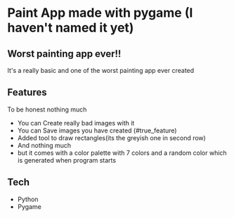 # Paint App made with pygame (I haven't named it yet)

## Worst painting app ever!!
It's a really basic and one of the worst painting app ever created

## Features
To be honest nothing much
- You can Create really bad images with it
- You can Save images you have created (#true_feature)
- Added tool to draw rectangles(its the greyish one in second row)
- And nothing much
- but it comes with a color palette with 7 colors and a random color which is generated when program starts

## Tech
- Python
- Pygame
